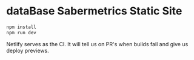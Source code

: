 # dataBase Sabermetrics Static Site

```zsh
npm install 
npm run dev
```

Netlify serves as the CI. It will tell us on PR's when builds fail and give us deploy previews.
